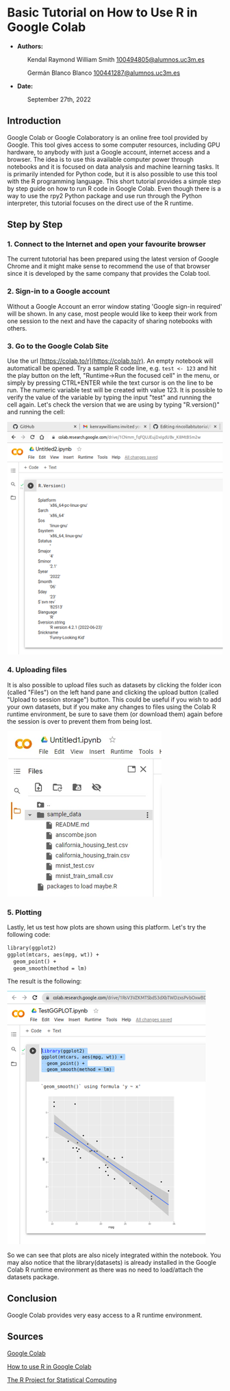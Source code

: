 # Basic Tutorial on How to Use R in Google Colab

- **Authors:**

&nbsp;&nbsp;&nbsp;&nbsp;&nbsp;&nbsp;&nbsp;&nbsp;&nbsp;&nbsp;&nbsp;&nbsp;Kendal Raymond William Smith <100494805@alumnos.uc3m.es>

&nbsp;&nbsp;&nbsp;&nbsp;&nbsp;&nbsp;&nbsp;&nbsp;&nbsp;&nbsp;&nbsp;&nbsp;Germán Blanco Blanco <100441287@alumnos.uc3m.es>
- **Date:**

&nbsp;&nbsp;&nbsp;&nbsp;&nbsp;&nbsp;&nbsp;&nbsp;&nbsp;&nbsp;&nbsp;&nbsp;September 27th, 2022

## Introduction

Google Colab or Google Colaboratory is an online free tool provided by Google.
This tool gives access to some computer resources, including GPU hardware, to anybody with just a Google account, internet access and a browser.
The idea is to use this available computer power through notebooks and it is focused on data analysis and machine learning tasks.
It is primarily intended for Python code, but it is also possible to use this tool with the R programming language.
This short tutorial provides a simple step by step guide on how to run R code in Google Colab.
Even though there is a way to use the rpy2 Python package and use run through the Python interpreter, this tutorial focuses on the direct use of the R runtime.

## Step by Step

### 1. Connect to the Internet and open your favourite browser
The current tutotorial has been prepared using the latest version of Google Chrome and it might make sense to recommend the use of that browser since it is developed by the same company that provides the Colab tool.
### 2. Sign-in to a Google account
Without a Google Account an error window stating 'Google sign-in required'  will be shown.
In any case, most people would like to keep their work from one session to the next and have the capacity of sharing notebooks with others.
### 3. Go to the Google Colab Site
Use the url [https://colab.to/r](https://colab.to/r).
An empty notebook will automaticall be opened.
Try a sample R code line, e.g. `test <- 123` and hit the play button on the left, "Runtime->Run the focused cell" in the menu, or simply by pressing CTRL+ENTER while the text cursor is on the line to be run.
The numeric variable test will be created with value $123$.
It is possible to verify the value of the variable by typing the input "test" and running the cell again.
Let's check the version that we are using by typing "R.version()" and running the cell:

![R Version](images/colab_R_version.png)

### 4. Uploading files
It is also possible to upload files such as datasets by clicking the folder icon (called "Files") on the left hand pane and clicking the upload button (called "Upload to session storage") button. This could be useful if you wish to add your own datasets, but if you make any changes to files using the Colab R runtime environment, be sure to save them (or download them) again before the session is over to prevent them from being lost.

![Files](images/folders.jpeg)

### 5. Plotting
Lastly, let us test how plots are shown using this platform.
Let's try the following code:
```
library(ggplot2)
ggplot(mtcars, aes(mpg, wt)) +
  geom_point() +
  geom_smooth(method = lm) 
```
The result is the following:

![GGPLOT](images/ggplot.png)

So we can see that plots are also nicely integrated within the notebook. You may also notice that the library(datasets) is already installed in the Google Colab R runtime environment as there was no need to load/attach the datasets package.

## Conclusion

Google Colab provides very easy access to a R runtime environment.

## Sources

[Google Colab](https://colab.research.google.com/)

[How to use R in Google Colab](https://towardsdatascience.com/how-to-use-r-in-google-colab-b6e02d736497)

[The R Project for Statistical Computing](https://www.r-project.org/)
